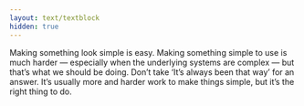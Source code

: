 ```yaml
---
layout: text/textblock
hidden: true
---
```


Making something look simple is easy. Making something simple to use is much harder — especially when the underlying systems are complex — but that’s what we should be doing. Don’t take ‘It’s always been that way’ for an answer. It’s usually more and harder work to make things simple, but it’s the right thing to do.
